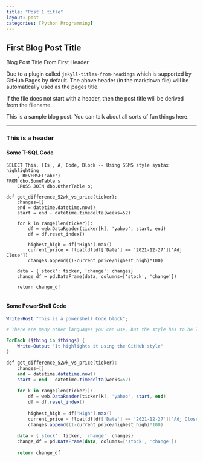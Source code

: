 ```yaml
---
title: "Post 1 title"
layout: post
categories: [Python Programming]
---
```

## First Blog Post Title
Blog Post Title From First Header

Due to a plugin called `jekyll-titles-from-headings` which is supported by GitHub Pages by default. The above header (in the markdown file) will be automatically used as the pages title.

If the file does not start with a header, then the post title will be derived from the filename.

This is a sample blog post. You can talk about all sorts of fun things here.

---

### This is a header

#### Some T-SQL Code

```tsql
SELECT This, [Is], A, Code, Block -- Using SSMS style syntax highlighting
    , REVERSE('abc')
FROM dbo.SomeTable s
    CROSS JOIN dbo.OtherTable o;
    
def get_difference_52wk_vs_price(ticker):
    changes=[]
    end = datetime.datetime.now()
    start = end - datetime.timedelta(weeks=52)
    
    for k in range(len(ticker)):
        df = web.DataReader(ticker[k], 'yahoo', start, end)
        df = df.reset_index()
    
        highest_high = df['High'].max()
        current_price = float(df[df['Date'] == '2021-12-27']['Adj Close'])
        changes.append((1-current_price/highest_high)*100)
        
    data = {'stock': ticker, 'change': changes}
    change_df = pd.DataFrame(data, columns=['stock', 'change'])
    
    return change_df
    
```

#### Some PowerShell Code

```powershell
Write-Host "This is a powershell Code block";

# There are many other languages you can use, but the style has to be loaded first

ForEach ($thing in $things) {
    Write-Output "It highlights it using the GitHub style"
}

def get_difference_52wk_vs_price(ticker):
    changes=[]
    end = datetime.datetime.now()
    start = end - datetime.timedelta(weeks=52)
    
    for k in range(len(ticker)):
        df = web.DataReader(ticker[k], 'yahoo', start, end)
        df = df.reset_index()
    
        highest_high = df['High'].max()
        current_price = float(df[df['Date'] == '2021-12-27']['Adj Close'])
        changes.append((1-current_price/highest_high)*100)
        
    data = {'stock': ticker, 'change': changes}
    change_df = pd.DataFrame(data, columns=['stock', 'change'])
    
    return change_df
```

